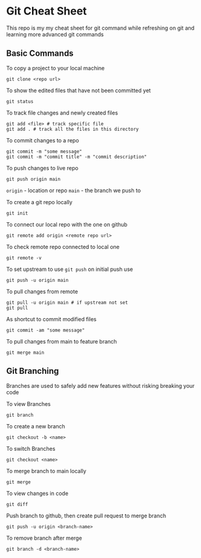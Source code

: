 # Git Cheat Sheet

This repo is my my cheat sheet for git command while refreshing on git and learning more advanced git commands

## Basic Commands

To copy a project to your local machine

```
git clone <repo url>
```

To show the edited files that have not been committed yet

```
git status
```

To track file changes and newly created files

```
git add <file> # track specific file
git add . # track all the files in this directory
```

To commit changes to a repo

```
git commit -m "some message"
git commit -m "commit title" -m "commit description"
```

To push changes to live repo

```
git push origin main
```

`origin` - location or repo
`main` - the branch we push to

To create a git repo locally

```
git init
```

To connect our local repo with the one on github

```
git remote add origin <remote repo url>
```

To check remote repo connected to local one

```
git remote -v
```

To set upstream to use `git push` on initial push use

```
git push -u origin main
```

To pull changes from remote

```
git pull -u origin main # if upstream not set
git pull
```

As shortcut to commit modified files

```
git commit -am "some message"
```

To pull changes from main to feature branch

```
git merge main
```

## Git Branching

Branches are used to safely add new features without risking breaking your code

To view Branches

```
git branch
```

To create a new branch

```
git checkout -b <name>
```

To switch Branches

```
git checkout <name>
```

To merge branch to main locally

```
git merge
```

To view changes in code

```
git diff
```

Push branch to github, then create pull request to merge branch

```
git push -u origin <branch-name>
```

To remove branch after merge

```
git branch -d <branch-name>
```
